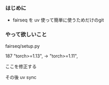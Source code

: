 ### はじめに
- fairseq を uv 使って簡単に使うためだけのgit

### やって欲しいこと

fairseq/setup.py

187     "torch>=1.13",  ->  "torch>=1.11",

ここを修正する

その後 uv sync